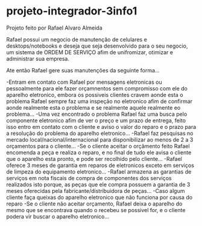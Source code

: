 # projeto-integrador-3info1
Projeto feito por Rafael Alvaro Almeida

Rafael possui um negocio de manutenção de celulares e desktops/notebooks e deseja que seja desenvolvido para o seu negocio, um sistema de ORDEM DE SERVIÇO afim de unifromizar, otimizar e administrar sua empresa.

Ate então Rafael gere suas manutenções da seguinte forma...

-Entram em contato com Rafael por mensagens eletronicas ou pessoalmente para ele fazer orçamnentos sem compromisso com ele do aparelho eletronico, embora os possiveis clientes cravem aonde esta o problema Rafael sempre faz uma inspeção no eletronico afim de confirmar aonde realmente esta o problema e se realmente aquele realmente eo problema...
-Uma vez encontrado o problema Rafael faz uma busca pelo componente eletronico afim de ver o preço e um prazo de entrega, feito isso entro em contato com o cliente e aviso o valor do reparo e o prazo para a resolução do problema do aparelho eletronico...
-Rafael faz pesquisas no mercado local/nacional/internacional para disponibilizar ao menos de 2 a 3 orçamentos para o cliente...
-Se  o cliente aceitar o orçãmento feito Rafael encomenda a peça e realiza o reparo, e no final de tudo ele avisa o cliente que o aparelho esta pronto, e pode ser recolhido pelo cliente...
-Rafael oferece 3 meses de garantia em reparos de eletronicos exceto em serviços de limpeza do equipamento eletronico...
-Rafael armazena as garantias de serviços em nota fiscais de compra de componentes dos serviços realizados isto porque, as peças que  ele compra possuem a garantia de 3 meses oferecidas pela fabricante/distribuidora de peças...
-Caso algum cliente faça queixas do aparelho eletronico que não funciona por causa do reparo
-Se o cliente não aceitar orçamento, Rafael deixa o aparelho do mesmo que se encontrava quando o recebeu se possivel for, e o cliente podera vir buscar o aparelho eletronico...


